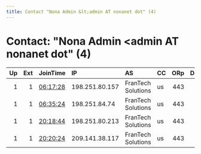```yaml
---
title: Contact "Nona Admin &lt;admin AT nonanet dot" (4)
---
```


# Contact: "Nona Admin &lt;admin AT nonanet dot" (4)

|   Up |   Ext | JoinTime                                                                                            | IP             | AS                 | CC   |   ORp |   Dirp | OS    | Version   | Nickname   |   eFamMembers |
|-----:|------:|:----------------------------------------------------------------------------------------------------|:---------------|:-------------------|:-----|------:|-------:|:------|:----------|:-----------|--------------:|
|    1 |     1 | [06:17:28](https://metrics.torproject.org/rs.html#details/32B156EA37BBFB5C40CDCF74878C693461BA5ECA) | 198.251.80.157 | FranTech Solutions | us   |   443 |     80 | Linux | 0.4.4.6   | nonanet00  |             1 |
|    1 |     1 | [06:35:24](https://metrics.torproject.org/rs.html#details/E9FFCC4E495797908EDA0BDB4059854FC8042F18) | 198.251.84.74  | FranTech Solutions | us   |   443 |     80 | Linux | 0.4.4.6   | nonanet06  |             1 |
|    1 |     1 | [20:18:44](https://metrics.torproject.org/rs.html#details/0390337649747D6CC208779DCB9DFC56302635B5) | 198.251.80.213 | FranTech Solutions | us   |   443 |     80 | Linux | 0.4.4.6   | nonanet09  |             1 |
|    1 |     1 | [20:20:24](https://metrics.torproject.org/rs.html#details/32D820DBA9FBD29580F291639FFACFA29273BF9D) | 209.141.38.117 | FranTech Solutions | us   |   443 |     80 | Linux | 0.4.4.6   | nonanet07  |             1 |
